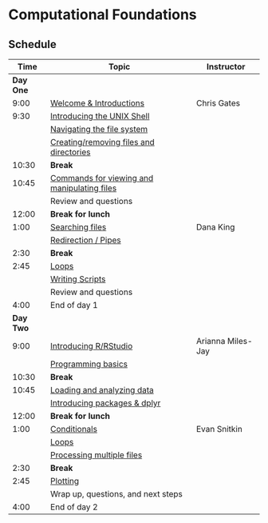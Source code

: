 # Computational Foundations

## Schedule

| Time | Topic | Instructor |
| ---- | ----------------- | ---------- |
| **Day One** |
| 9:00 | [Welcome & Introductions](https://umich-brcf-bioinf.github.io/2021-04-19-umich-computationalFoundations/site/Module00_Introduction) | Chris Gates |
| 9:30 | [Introducing the UNIX Shell](https://datacarpentry.org/shell-genomics/01-introduction/index.html)
| | [Navigating the file system](https://datacarpentry.org/shell-genomics/02-the-filesystem/index.html)
| | [Creating/removing files and directories](https://datacarpentry.org/shell-genomics/03-working-with-files/index.html)
| 10:30 | **Break**
| 10:45 | [Commands for viewing and manipulating files](https://datacarpentry.org/shell-genomics/03-working-with-files/index.html)
| | Review and questions
| 12:00 | **Break for lunch**
| 1:00 | [Searching files](https://umich-brcf-bioinf.github.io/2021-04-19-umich-computationalFoundations/site/Unix-genomics-II_Redirection) | Dana King |
| | [Redirection / Pipes](https://umich-brcf-bioinf.github.io/2021-04-19-umich-computationalFoundations/site/Unix-genomics-II_Redirection#redirecting-output)
| 2:30 | **Break**
| 2:45 | [Loops](https://umich-brcf-bioinf.github.io/2021-04-19-umich-computationalFoundations/site/Unix-genomics-II_ForLoops)
| | [Writing Scripts](https://umich-brcf-bioinf.github.io/2021-04-19-umich-computationalFoundations/site/Unix-genomics-II_ForLoops#writing-scripts-and-working-with-data)
| | Review and questions
| 4:00 | End of day 1
| **Day Two** |
| 9:00 | [Introducing R/RStudio](https://datacarpentry.org/R-genomics/00-before-we-start.html) | Arianna Miles-Jay |
| | [Programming basics](https://datacarpentry.org/R-genomics/01-intro-to-R.html)
| 10:30 | **Break**
| 10:45 | [Loading and analyzing data](https://datacarpentry.org/R-genomics/03-data-frames.html)
| | [Introducing packages & dplyr](https://datacarpentry.org/R-genomics/04-dplyr.html) 
| 12:00 | **Break for lunch**
| 1:00 | [Conditionals](https://github.com/umich-brcf-bioinf/2021-04-19-umich-computationalFoundations/blob/main/site/day2_R_afternoon_conditionals.md) | Evan Snitkin |
| | [Loops](https://github.com/umich-brcf-bioinf/2021-04-19-umich-computationalFoundations/blob/main/site/day2_R_afternoon_loops.md)
| | [Processing multiple files](https://github.com/umich-brcf-bioinf/2021-04-19-umich-computationalFoundations/blob/main/site/day2_R_afternoon_multiple_files_and_plotting.md)
| 2:30 | **Break**
| 2:45 | [Plotting](https://github.com/umich-brcf-bioinf/2021-04-19-umich-computationalFoundations/blob/main/site/day2_R_afternoon_multiple_files_and_plotting.md)
| | Wrap up, questions, and next steps
| 4:00 | End of day 2
